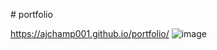 #   p o r t f o l i o 
 

https://ajchamp001.github.io/portfolio/
 
![image](https://github.com/Aditya-aj-champ/portfolio/assets/117902578/11aa4435-4596-41aa-ad9b-1dd7adbea2eb)
